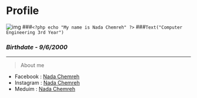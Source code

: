 # **Profile**
![img](https://scontent.fbkk14-1.fna.fbcdn.net/v/t1.0-9/131987572_3946884082040192_4979388046984326467_n.jpg?_nc_cat=111&ccb=2&_nc_sid=09cbfe&_nc_eui2=AeHDayClwMcLQH9jXrpdfIGy0X4ymgNs0zHRfjKaA2zTMQCoBmaklg7eWPsXjqBgklvsSazekpFrYmkJgPMoKLc6&_nc_ohc=BBrEwUhpETMAX-Yp3BM&_nc_ht=scontent.fbkk14-1.fna&oh=7a9f06903c131f5f406fbe64a6e5d0ce&oe=600CEEEC)
###` <?php echo "My name is Nada Chemreh" ?> `
###` Text("Computer Engineering 3rd Year") `
### *Birthdate - 9/6/2000*
---
> About me
- Facebook : [Nada Chemreh](https://www.facebook.com/nada.the.unknown/)
- Instagram : [Nada Chemreh](https://www.instagram.com/nada_the_unknown/)
- Meduim : [Nada Chemreh](https://medium.com/@nadachemreh)
